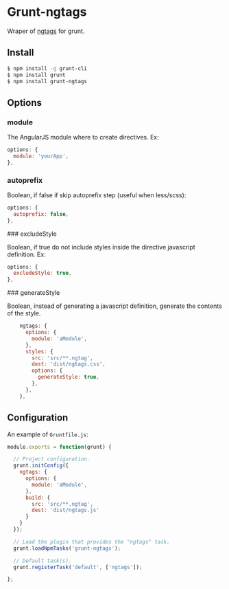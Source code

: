 Grunt-ngtags
==================

Wraper of [ngtags](https://github.com/ngtags/ngtags) for grunt.


Install
-------

```bash
$ npm install -g grunt-cli
$ npm install grunt
$ npm install grunt-ngtags
```


Options
-------

### module

The AngularJS module where to create directives. Ex:

```javascript
options: {
  module: 'yourApp',
},
```

### autoprefix

Boolean, if false if skip autoprefix step (useful when less/scss):

```javascript
options: {
  autoprefix: false,
},
```

### excludeStyle

Boolean, if true do not include styles inside the directive javascript definition. Ex:

```javascript
options: {
  excludeStyle: true,
},
```

### generateStyle

Boolean, instead of generating a javascript definition, generate the contents of the style.

```javascript
    ngtags: {
      options: {
        module: 'aModule',
      },
      styles: {
        src: 'src/**.ngtag',
        dest: 'dist/ngtags.css',
        options: {
          generateStyle: true,
        },
      },
    },
```




Configuration
-------------

An example of `Gruntfile.js`:

```javascript
module.exports = function(grunt) {

  // Project configuration.
  grunt.initConfig({
    ngtags: {
      options: {
        module: 'aModule',
      },
      build: {
        src: 'src/**.ngtag',
        dest: 'dist/ngtags.js'
      }
    }
  });

  // Load the plugin that provides the "ngtags" task.
  grunt.loadNpmTasks('grunt-ngtags');

  // Default task(s).
  grunt.registerTask('default', ['ngtags']);

};
```

